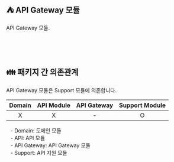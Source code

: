 ## ⛺️ API Gateway 모듈

API Gateway 모듈.

<br/><br/><br/>

## 👪 패키지 간 의존관계

API Gateway 모듈은 Support 모듈에 의존합니다.

| Domain | API Module | API Gateway | Support Module |
|:------:|:----------:|:-----------:|:--------------:|
|   X    |     X      |      -      |       O        |

&nbsp;&nbsp; - Domain: 도메인 모듈 <br/>
&nbsp;&nbsp; - API: API 모듈 <br/>
&nbsp;&nbsp; - API Gateway: API Gateway 모듈 <br/>
&nbsp;&nbsp; - Support: API 지원 모듈 <br/>

<br/>
